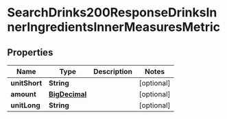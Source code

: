 

# SearchDrinks200ResponseDrinksInnerIngredientsInnerMeasuresMetric

## Properties

Name | Type | Description | Notes
------------ | ------------- | ------------- | -------------
**unitShort** | **String** |  |  [optional]
**amount** | [**BigDecimal**](BigDecimal.md) |  |  [optional]
**unitLong** | **String** |  |  [optional]




